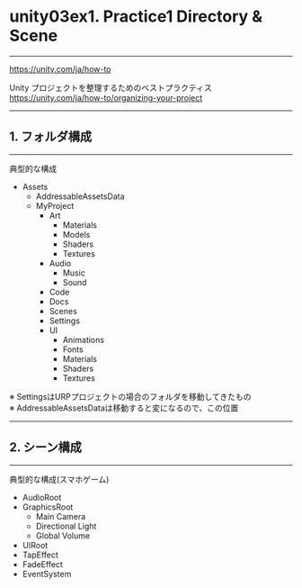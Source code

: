 # unity03ex1. Practice1 Directory & Scene
________________________________________
https://unity.com/ja/how-to

Unity プロジェクトを整理するためのベストプラクティス  
https://unity.com/ja/how-to/organizing-your-project

________________________________________
## 1. フォルダ構成
________________________________________
典型的な構成

- Assets
    - AddressableAssetsData
    - MyProject
        - Art
            - Materials
            - Models
            - Shaders
            - Textures
        - Audio
            - Music
            - Sound
        - Code
        - Docs
        - Scenes
        - Settings
        - UI
            - Animations
            - Fonts
            - Materials
            - Shaders
            - Textures

※ SettingsはURPプロジェクトの場合のフォルダを移動してきたもの  
※ AddressableAssetsDataは移動すると変になるので、この位置

________________________________________
## 2. シーン構成
________________________________________
典型的な構成(スマホゲーム)

- AudioRoot
- GraphicsRoot
    - Main Camera
    - Directional Light
    - Global Volume
- UIRoot
- TapEffect
- FadeEffect
- EventSystem